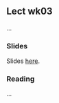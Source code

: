 
## Lect wk03

...


### Slides

Slides [here](https://drive.google.com/open?id=1vmRjKD3jg7pL7p3r3LGLXupa12Llh9szj8Jngm5bQkg).


### Reading

...

